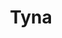 ---
title: Tyna
date: 
draft: false

# descripcion
description : Argolla de plata pasante cierre italiano

materials: Plata 925

color: Plateado

dimensions: 1,8cm

code: 01-11-0467

type: "Aros"

categories: []

price: $2.170,00

# Images
# first image will be shown in the product page
images:
  # - image: "images/path_to_image"
  # La ubicacion de las imagenes es imagenes/Aros/Aros.Argollas/01-11-0467-tyna
  - image: "./images/aros/argollas/01-11-0467_a.JPG"
  - image: "./images/aros/argollas/01-11-0467_b.JPG"
---